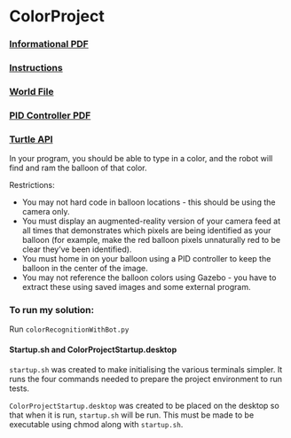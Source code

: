 # ColorProject

### [Informational PDF](https://www.usna.edu/Users/cs/taylor/courses/si475/notes/cameras.pdf)

### [Instructions](https://www.usna.edu/Users/cs/taylor/courses/si475/hw/balloons.html)

### [World File](https://www.usna.edu/Users/cs/taylor/courses/si475/resources/roblab_with_balloons.world)

### [PID Controller PDF](https://www.usna.edu/Users/cs/taylor/courses/si475/notes/pid.pdf)

### [Turtle API](https://www.usna.edu/Users/cs/taylor/courses/si475/hw/turtleAPI.html)

In your program, you should be able to type in a color, and the robot will find and ram the balloon of that color.

Restrictions:

- You may not hard code in balloon locations - this should be using the camera only.
- You must display an augmented-reality version of your camera feed at all times that demonstrates which pixels are 
  being identified as your balloon (for example, make the red balloon pixels unnaturally red to be clear they’ve been 
  identified).
- You must home in on your balloon using a PID controller to keep the balloon in the center of the image.
- You may not reference the balloon colors using Gazebo - you have to extract these using saved images and some external
  program.
  
### To run my solution:

Run `colorRecognitionWithBot.py`

#### Startup.sh and ColorProjectStartup.desktop

`startup.sh` was created to make initialising the various terminals simpler. It runs the four commands needed to prepare
the project environment to run tests.

`ColorProjectStartup.desktop` was created to be placed on the desktop so that when it is run, `startup.sh` will be run. 
This must be made to be executable using chmod along with `startup.sh`.